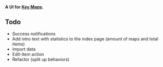 __A UI for [Key Maps](https://github.com/icidasset/key_maps).__


## Todo

- Success notifications
- Add intro text with statistics to the index page (amount of maps and total items)
- Import data
- Edit-item action
- Refactor (split up behaviors)
